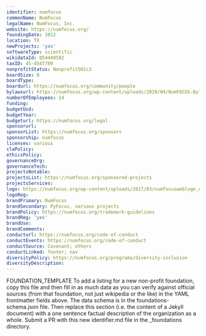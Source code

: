 ```yaml
---
identifier: numfocus
commonName: NumFocus
legalName: NumFocus, Inc.
website: https://numfocus.org/
foundingDate: 2012
location: TX
newProjects: 'yes'
softwareType: scientific
wikidataId: Q54449592
taxID: 45-4547709
nonprofitStatus: Nonprofit501c3
boardSize: 8
boardType: 
boardurl: https://numfocus.org/community/people
bylawsurl: https://numfocus.org/wp-content/uploads/2020/04/NumFOCUS-Bylaws-Approved-16-May-2019.pdf
numberOfEmployees: 14
funding: 
budgetUsd: 
budgetYear:
budgeturl: https://numfocus.org/legal
sponsorurl: 
sponsorList: https://numfocus.org/sponsors
sponsorship: numfocus
licenses: various
claPolicy: 
ethicsPolicy:
governanceOrg: 
governanceTech: 
projectsNotable: 
projectsList: https://numfocus.org/sponsored-projects
projectsServices: 
logo: https://numfocus.org/wp-content/uploads/2017/03/numfocusweblogo_orig-1.png
logoReg: 
brandPrimary: NumFocus
brandSecondary: PyFocus, various projects
brandPolicy: https://numfocus.org/trademark-guidelines
brandReg: 'yes'
brandUse: 
brandComments: 
conducturl: https://numfocus.org/code-of-conduct
conductEvents: https://numfocus.org/code-of-conduct
conductSource: Covenant; others
conductLinked: footer; nav
diversityPolicy: https://numfocus.org/programs/diversity-inclusion
diversityDescription: 
---
```


FOUNDATION_TEMPLATE To add a listing for a new non-profit foundation, copy this file and then fill in as much data as you can verify against official sources (from that foundation, not just wikipedia or the like) in the YAML frontmatter fields above.  The data schema is in the foundations-schema.json file.  Then replace this section (i.e. the content of a Jekyll document) with a one sentence factual description of the organization as a whole.  Submit a PR with this new identifier.md file in the _foundations directory.
